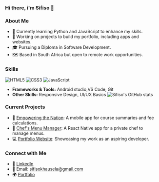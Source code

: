 ### Hi there, i'm Sifiso 👋


### About Me
- 🌱 Currently learning Python and JavaScript to enhance my skills.
- 💼 Working on projects to build my portfolio, including apps and websites.
- 🎓 Pursuing a Diploma in Software Development.
- 🗺️ Based in South Africa but open to remote work opportunities.

### Skills
![HTML5](https://img.shields.io/badge/HTML5-E34F26?style=flat&logo=html5&logoColor=white)
![CSS3](https://img.shields.io/badge/CSS3-1572B6?style=flat&logo=css3&logoColor=white)
![JavaScript](https://img.shields.io/badge/JavaScript-F7DF1E?style=flat&logo=javascript&logoColor=black)

- **Frameworks & Tools:** Android studio,VS Code, Git
- **Other Skills:** Responsive Design, UI/UX Basics
![Sifiso's GitHub stats](https://github-readme-stats.vercel.app/api?username=Sifisopk&show_icons=true&theme=radical)

### Current Projects
- 🚀 [Empowering the Nation](https://github.com/yourusername/project1): A mobile app for course summaries and fee calculations.
- 🎨 [Chef's Menu Manager](https://github.com/yourusername/project2): A React Native app for a private chef to manage menus.
- 💻 [Portfolio Website](https://sfisodev.xyz/#home): Showcasing my work as an aspiring developer.

  
### Connect with Me
- 💼 [LinkedIn](https://www.linkedin.com/in/sifiso-khausela/)
- 📧 Email: sifisokhausela@gmail.com
- 🌍 [Portfolio](https://sfisodev.xyz/#home)

